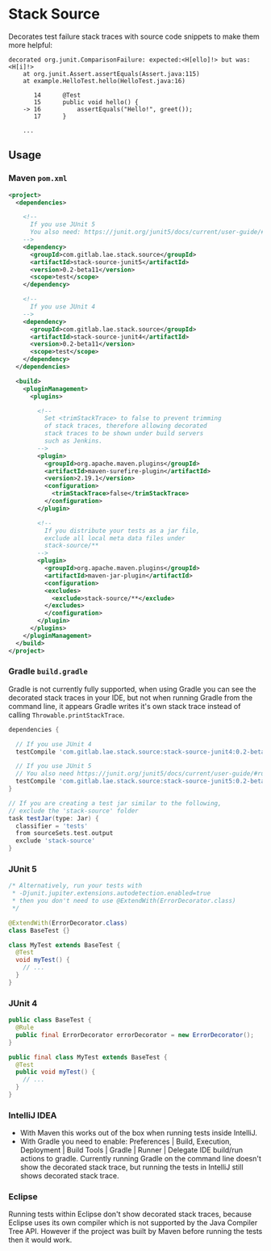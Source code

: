 # Stack Source

Decorates test failure stack traces with source code snippets to make them more helpful:

```
decorated org.junit.ComparisonFailure: expected:<H[ello]!> but was:<H[i]!>
	at org.junit.Assert.assertEquals(Assert.java:115)
	at example.HelloTest.hello(HelloTest.java:16)

	   14      @Test
	   15      public void hello() {
	-> 16          assertEquals("Hello!", greet());
	   17      }

    ...
```

## Usage

### Maven `pom.xml`

```xml
<project>
  <dependencies>

    <!--
      If you use JUnit 5
      You also need: https://junit.org/junit5/docs/current/user-guide/#running-tests-build-maven
    -->
    <dependency>
      <groupId>com.gitlab.lae.stack.source</groupId>
      <artifactId>stack-source-junit5</artifactId>
      <version>0.2-beta11</version>
      <scope>test</scope>
    </dependency>

    <!--
      If you use JUnit 4
    -->
    <dependency>
      <groupId>com.gitlab.lae.stack.source</groupId>
      <artifactId>stack-source-junit4</artifactId>
      <version>0.2-beta11</version>
      <scope>test</scope>
    </dependency>
  </dependencies>

  <build>
    <pluginManagement>
      <plugins>

        <!--
          Set <trimStackTrace> to false to prevent trimming
          of stack traces, therefore allowing decorated
          stack traces to be shown under build servers
          such as Jenkins. 
        -->
        <plugin>
          <groupId>org.apache.maven.plugins</groupId>
          <artifactId>maven-surefire-plugin</artifactId>
          <version>2.19.1</version>
          <configuration>
            <trimStackTrace>false</trimStackTrace>
          </configuration>
        </plugin>

        <!--
          If you distribute your tests as a jar file,
          exclude all local meta data files under
          stack-source/**
        -->
        <plugin>
          <groupId>org.apache.maven.plugins</groupId>
          <artifactId>maven-jar-plugin</artifactId>
          <configuration>
          <excludes>
            <exclude>stack-source/**</exclude>
          </excludes>
          </configuration>
        </plugin>
      </plugins>
    </pluginManagement>
  </build>
</project>
```

### Gradle `build.gradle`

Gradle is not currently fully supported, when using Gradle you can see
the decorated stack traces in your IDE, but not when running Gradle from
the command line, it appears Gradle writes it's own stack trace instead of
calling `Throwable.printStackTrace`.

```groovy
dependencies {

  // If you use JUnit 4
  testCompile 'com.gitlab.lae.stack.source:stack-source-junit4:0.2-beta11'

  // If you use JUnit 5
  // You also need https://junit.org/junit5/docs/current/user-guide/#running-tests-build-gradle
  testCompile 'com.gitlab.lae.stack.source:stack-source-junit5:0.2-beta11'
}

// If you are creating a test jar similar to the following,
// exclude the 'stack-source' folder
task testJar(type: Jar) {
  classifier = 'tests'
  from sourceSets.test.output
  exclude 'stack-source'
}
```

### JUnit 5

```java
/* Alternatively, run your tests with
 * -Djunit.jupiter.extensions.autodetection.enabled=true
 * then you don't need to use @ExtendWith(ErrorDecorator.class)
 */

@ExtendWith(ErrorDecorator.class)
class BaseTest {}

class MyTest extends BaseTest {
  @Test
  void myTest() {
    // ...
  }
}
```

### JUnit 4

```java
public class BaseTest {
  @Rule
  public final ErrorDecorator errorDecorator = new ErrorDecorator();
}

public final class MyTest extends BaseTest {
  @Test
  public void myTest() {
    // ...
  }
}
```

### IntelliJ IDEA

* With Maven this works out of the box when running tests inside IntelliJ.
* With Gradle you need to enable: Preferences | Build, Execution, Deployment
  | Build Tools | Gradle | Runner | Delegate IDE build/run actions to gradle.
  Currently running Gradle on the command line doesn't show the decorated
  stack trace, but running the tests in IntelliJ still shows decorated
  stack trace.

### Eclipse

Running tests within Eclipse don't show decorated stack traces, because Eclipse
uses its own compiler which is not supported by the Java Compiler Tree API.
However if the project was built by Maven before running the tests then it
would work.
